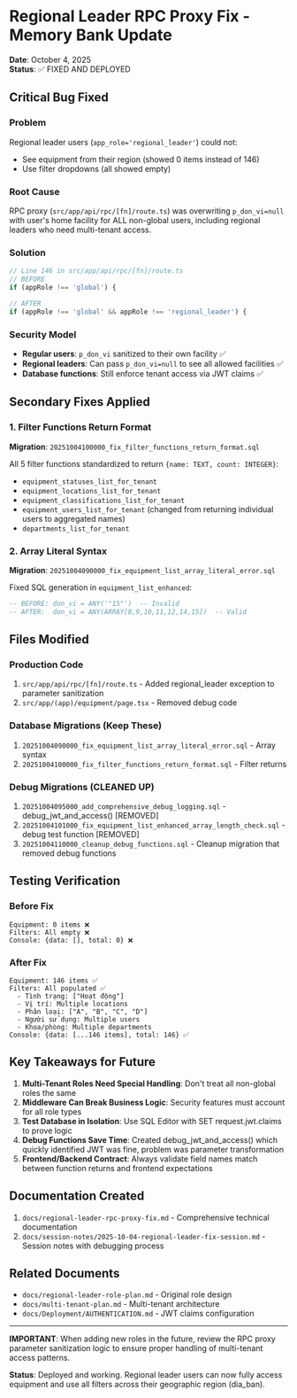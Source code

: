# Regional Leader RPC Proxy Fix - Memory Bank Update

**Date**: October 4, 2025  
**Status**: ✅ FIXED AND DEPLOYED

## Critical Bug Fixed

### Problem
Regional leader users (`app_role='regional_leader'`) could not:
- See equipment from their region (showed 0 items instead of 146)
- Use filter dropdowns (all showed empty)

### Root Cause
RPC proxy (`src/app/api/rpc/[fn]/route.ts`) was overwriting `p_don_vi=null` with user's home facility for ALL non-global users, including regional leaders who need multi-tenant access.

### Solution
```typescript
// Line 146 in src/app/api/rpc/[fn]/route.ts
// BEFORE
if (appRole !== 'global') {

// AFTER  
if (appRole !== 'global' && appRole !== 'regional_leader') {
```

### Security Model
- **Regular users**: `p_don_vi` sanitized to their own facility ✅
- **Regional leaders**: Can pass `p_don_vi=null` to see all allowed facilities ✅
- **Database functions**: Still enforce tenant access via JWT claims ✅

## Secondary Fixes Applied

### 1. Filter Functions Return Format
**Migration**: `20251004100000_fix_filter_functions_return_format.sql`

All 5 filter functions standardized to return `{name: TEXT, count: INTEGER}`:
- `equipment_statuses_list_for_tenant`
- `equipment_locations_list_for_tenant`
- `equipment_classifications_list_for_tenant`
- `equipment_users_list_for_tenant` (changed from returning individual users to aggregated names)
- `departments_list_for_tenant`

### 2. Array Literal Syntax
**Migration**: `20251004090000_fix_equipment_list_array_literal_error.sql`

Fixed SQL generation in `equipment_list_enhanced`:
```sql
-- BEFORE: don_vi = ANY('"15"')  -- Invalid
-- AFTER:  don_vi = ANY(ARRAY[8,9,10,11,12,14,15])  -- Valid
```

## Files Modified

### Production Code
1. `src/app/api/rpc/[fn]/route.ts` - Added regional_leader exception to parameter sanitization
2. `src/app/(app)/equipment/page.tsx` - Removed debug code

### Database Migrations (Keep These)
1. `20251004090000_fix_equipment_list_array_literal_error.sql` - Array syntax
2. `20251004100000_fix_filter_functions_return_format.sql` - Filter returns

### Debug Migrations (CLEANED UP)
1. `20251004095000_add_comprehensive_debug_logging.sql` - debug_jwt_and_access() [REMOVED]
2. `20251004101000_fix_equipment_list_enhanced_array_length_check.sql` - debug test function [REMOVED]
3. `20251004110000_cleanup_debug_functions.sql` - Cleanup migration that removed debug functions

## Testing Verification

### Before Fix
```
Equipment: 0 items ❌
Filters: All empty ❌  
Console: {data: [], total: 0} ❌
```

### After Fix
```
Equipment: 146 items ✅
Filters: All populated ✅
  - Tình trạng: ["Hoạt động"]
  - Vị trí: Multiple locations
  - Phân loại: ["A", "B", "C", "D"]
  - Người sử dụng: Multiple users
  - Khoa/phòng: Multiple departments
Console: {data: [...146 items], total: 146} ✅
```

## Key Takeaways for Future

1. **Multi-Tenant Roles Need Special Handling**: Don't treat all non-global roles the same
2. **Middleware Can Break Business Logic**: Security features must account for all role types
3. **Test Database in Isolation**: Use SQL Editor with SET request.jwt.claims to prove logic
4. **Debug Functions Save Time**: Created debug_jwt_and_access() which quickly identified JWT was fine, problem was parameter transformation
5. **Frontend/Backend Contract**: Always validate field names match between function returns and frontend expectations

## Documentation Created

1. `docs/regional-leader-rpc-proxy-fix.md` - Comprehensive technical documentation
2. `docs/session-notes/2025-10-04-regional-leader-fix-session.md` - Session notes with debugging process

## Related Documents

- `docs/regional-leader-role-plan.md` - Original role design
- `docs/multi-tenant-plan.md` - Multi-tenant architecture
- `docs/Deployment/AUTHENTICATION.md` - JWT claims configuration

---

**IMPORTANT**: When adding new roles in the future, review the RPC proxy parameter sanitization logic to ensure proper handling of multi-tenant access patterns.

**Status**: Deployed and working. Regional leader users can now fully access equipment and use all filters across their geographic region (dia_ban).
